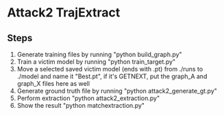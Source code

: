 # Attack2 TrajExtract

## Steps

1. Generate training files by running "python build_graph.py"
2. Train a victim model by running "python train_target.py"
3. Move a selected saved victim model (ends with .pt) from ./runs to ./model and name it "Best.pt", if it's GETNEXT, put the graph_A and graph_X files here as well
4. Generate ground truth file by running "python attack2_generate_gt.py"
5. Perform extraction "python attack2_extraction.py"
6. Show the result "python matchextraction.py"
